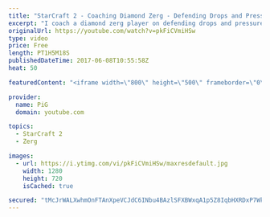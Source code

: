 ```yaml
---
title: "StarCraft 2 - Coaching Diamond Zerg - Defending Drops and Pressure - ZvT"
excerpt: "I coach a diamond zerg player on defending drops and pressure as well as tightening up his build and why he should overprepare a little with his defence so he can spend less APM on his defence, and more on his macro -- Watch live at https://www.twitch.tv/x5_pig"
originalUrl: https://youtube.com/watch?v=pkFiCVmiHSw
type: video
price: Free
length: PT1H5M18S
publishedDateTime: 2017-06-08T10:55:58Z
heat: 50

featuredContent: "<iframe width=\"800\" height=\"500\" frameborder=\"0\" src=\"https://www.youtube.com/embed/pkFiCVmiHSw\" allow=\"accelerometer; autoplay; encrypted-media; gyroscope; picture-in-picture\" allowfullscreen></iframe>"

provider:
  name: PiG
  domain: youtube.com

topics:
  - StarCraft 2
  - Zerg

images:
  - url: https://i.ytimg.com/vi/pkFiCVmiHSw/maxresdefault.jpg
    width: 1280
    height: 720
    isCached: true

secured: "tMcJrWALXwhmOnFTAnXpeVCJdC6INbu4BAzlSFXBWxqA1p5Z8IqbHXRDxP7WkRLOKg9lSgLajSBAeljXKpDXOewVt2ZtzA962EbsjXIVWGuD1DPCHSQs2ohrLR+rBT3kCi0Ufck+uuIOtYe3eVldm3VF8pRS7gRp292hxyZcIiv/9fa7wfcD9E75ekKHWjGX2SsECPKD8zFYD6Oh14cZlf/wzfqzU3/tS825/quWPXJWU4vAFazbNVW+MA1CF0my8Fcru+3xa9eCtqewAAqJfe9qagyMnr5C3edmhUrNIcwVWUWcj1KbjkLidgyIx7N1XeTH+roypP1OK2RL7MUadZ4YH08JlcMz9Hd7oEmVENSns1/2tpe1JFiZku/W77xKWfl5yW4K5wH/+dRc38u8zQ==;b3+11lAoLtnqMYak3tKT/Q=="
---
```


